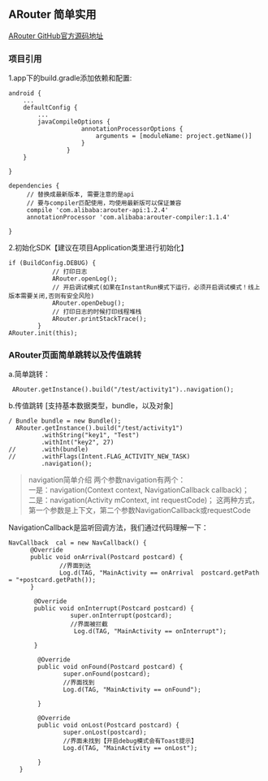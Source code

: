## ARouter 简单实用

[ARouter GitHub官方源码地址](https://github.com/alibaba/ARouter)

### 项目引用
1.app下的build.gradle添加依赖和配置:
```
android {
    ...
    defaultConfig {
        ...
        javaCompileOptions {
                    annotationProcessorOptions {
                        arguments = [moduleName: project.getName()]
                    }
                }
    }
    
}

dependencies {
     // 替换成最新版本, 需要注意的是api
     // 要与compiler匹配使用，均使用最新版可以保证兼容
     compile 'com.alibaba:arouter-api:1.2.4'
     annotationProcessor 'com.alibaba:arouter-compiler:1.1.4'

}
```

2.初始化SDK【建议在项目Application类里进行初始化】
```
if (BuildConfig.DEBUG) {
            // 打印日志
            ARouter.openLog();
            // 开启调试模式(如果在InstantRun模式下运行，必须开启调试模式！线上版本需要关闭,否则有安全风险)
            ARouter.openDebug();
            // 打印日志的时候打印线程堆栈
            ARouter.printStackTrace();
        }
ARouter.init(this);
```

### ARouter页面简单跳转以及传值跳转
a.简单跳转：
```
 ARouter.getInstance().build("/test/activity1")..navigation();
```
b.传值跳转
[支持基本数据类型，bundle，以及对象]
```
/ Bundle bundle = new Bundle();
  ARouter.getInstance().build("/test/activity1")
         .withString("key1", "Test")
         .withInt("key2", 27)
//       .with(bundle)
//       .withFlags(Intent.FLAG_ACTIVITY_NEW_TASK)
         .navigation();
```
>navigation简单介绍
两个参数navigation有两个：<br/>一是：navigation(Context context, NavigationCallback callback)；<br>二是：navigation(Activity mContext, int requestCode)；
这两种方式，第一个参数是上下文，第二个参数NavigationCallback或requestCode

NavigationCallback是监听回调方法，我们通过代码理解一下：
```
NavCallback  cal = new NavCallback() {
      @Override
      public void onArrival(Postcard postcard) {
              //界面到达
              Log.d(TAG, "MainActivity == onArrival  postcard.getPath = "+postcard.getPath());
      }

       @Override
       public void onInterrupt(Postcard postcard) {
                 super.onInterrupt(postcard);
                 //界面被拦截
                  Log.d(TAG, "MainActivity == onInterrupt");

       }

        @Override
        public void onFound(Postcard postcard) {
               super.onFound(postcard);
               //界面找到
               Log.d(TAG, "MainActivity == onFound");

        }

        @Override
        public void onLost(Postcard postcard) {
               super.onLost(postcard);
               //界面未找到【开启debug模式会有Toast提示】
               Log.d(TAG, "MainActivity == onLost");

        }
   }
```










